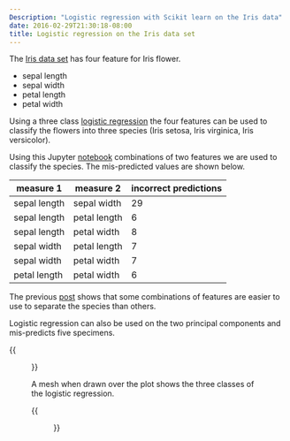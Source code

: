 ```yaml
---
Description: "Logistic regression with Scikit learn on the Iris data"
date: 2016-02-29T21:30:18-08:00
title: Logistic regression on the Iris data set
---
```

The [Iris data set][10] has four feature for Iris flower.

[10]: https://en.wikipedia.org/wiki/Iris_flower_data_set

* sepal length
* sepal width
* petal length
* petal width

Using a three class [logistic regression][20] the four features can be used to
classify the flowers into three species (Iris setosa, Iris virginica,
Iris versicolor).

[20]: http://scikit-learn.org/stable/auto_examples/linear_model/plot_iris_logistic.html

Using this Jupyter [notebook][30] combinations of two features we are used to
classify the species. The mis-predicted values are shown below.

[30]: https://github.com/gavinln/stats_py_vm/blob/master/notebooks/scikit-learn/02_Iris_dataset_logistic_regression.ipynb

measure 1|measure 2|incorrect predictions
---------|---------|---------------------
sepal length|sepal width|29
sepal length|petal length|6
sepal length|petal width|8
sepal width|petal length|7
sepal width|petal width|7
petal length|petal width|6

The previous [post](/post/scikit-pca-iris/) shows that some combinations of
features are easier to use to separate the species than others.

Logistic regression can also be used on the two principal components and
mis-predicts five specimens.

{{<figure src="/img/irises/seaborn-iris-two-principal-components-mis-predicted.png" title="Iris plot with mis-predicted items" width="800">}}

A mesh when drawn over the plot shows the three classes of the logistic
regression.

{{<figure src="/img/irises/seaborn-iris-principal-components-logistic-reg-mesh.png" title="Iris plot - logistic regression" width="800">}}





